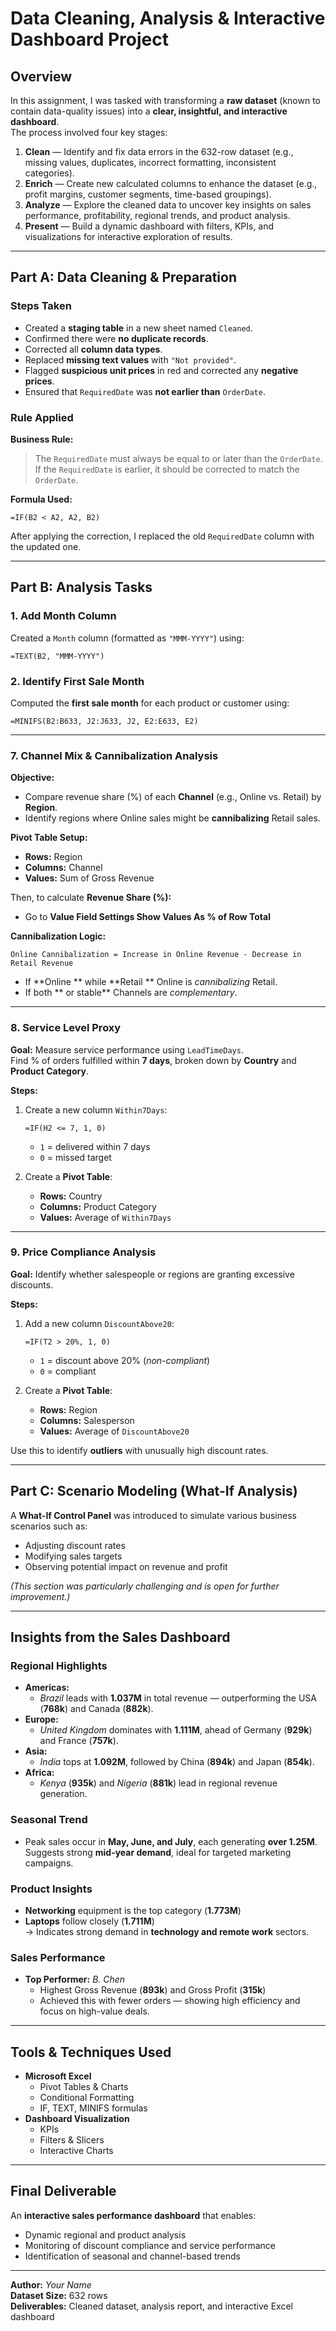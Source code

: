 #  Data Cleaning, Analysis & Interactive Dashboard Project

##  Overview
In this assignment, I was tasked with transforming a **raw dataset** (known to contain data-quality issues) into a **clear, insightful, and interactive dashboard**.  
The process involved four key stages:

1. **Clean** — Identify and fix data errors in the 632-row dataset (e.g., missing values, duplicates, incorrect formatting, inconsistent categories).  
2. **Enrich** — Create new calculated columns to enhance the dataset (e.g., profit margins, customer segments, time-based groupings).  
3. **Analyze** — Explore the cleaned data to uncover key insights on sales performance, profitability, regional trends, and product analysis.  
4. **Present** — Build a dynamic dashboard with filters, KPIs, and visualizations for interactive exploration of results.

---

## Part A: Data Cleaning & Preparation

### Steps Taken
- Created a **staging table** in a new sheet named `Cleaned`.  
- Confirmed there were **no duplicate records**.  
- Corrected all **column data types**.  
- Replaced **missing text values** with `"Not provided"`.  
- Flagged **suspicious unit prices** in red and corrected any **negative prices**.  
- Ensured that `RequiredDate` was **not earlier than** `OrderDate`.

### Rule Applied
**Business Rule:**  
> The `RequiredDate` must always be equal to or later than the `OrderDate`.  
> If the `RequiredDate` is earlier, it should be corrected to match the `OrderDate`.

**Formula Used:**  
```excel
=IF(B2 < A2, A2, B2)
```

After applying the correction, I replaced the old `RequiredDate` column with the updated one.

---

## Part B: Analysis Tasks

### 1. Add Month Column
Created a `Month` column (formatted as `"MMM-YYYY"`) using:  
```excel
=TEXT(B2, "MMM-YYYY")
```

### 2. Identify First Sale Month
Computed the **first sale month** for each product or customer using:  
```excel
=MINIFS(B2:B633, J2:J633, J2, E2:E633, E2)
```

---

### 7. Channel Mix & Cannibalization Analysis

**Objective:**
- Compare revenue share (%) of each **Channel** (e.g., Online vs. Retail) by **Region**.  
- Identify regions where Online sales might be **cannibalizing** Retail sales.

**Pivot Table Setup:**
- **Rows:** Region  
- **Columns:** Channel  
- **Values:** Sum of Gross Revenue  

Then, to calculate **Revenue Share (%):**  
- Go to **Value Field Settings  Show Values As  % of Row Total**  

**Cannibalization Logic:**
```text
Online Cannibalization = Increase in Online Revenue - Decrease in Retail Revenue
```

- If **Online ** while **Retail **  Online is *cannibalizing* Retail.  
- If both ** or stable**  Channels are *complementary*.

---

### 8. Service Level Proxy

**Goal:** Measure service performance using `LeadTimeDays`.  
Find % of orders fulfilled within **7 days**, broken down by **Country** and **Product Category**.

**Steps:**
1. Create a new column `Within7Days`:  
   ```excel
   =IF(H2 <= 7, 1, 0)
   ```
   - `1` = delivered within 7 days  
   - `0` = missed target  

2. Create a **Pivot Table**:  
   - **Rows:** Country  
   - **Columns:** Product Category  
   - **Values:** Average of `Within7Days`

---

### 9. Price Compliance Analysis

**Goal:** Identify whether salespeople or regions are granting excessive discounts.

**Steps:**
1. Add a new column `DiscountAbove20`:  
   ```excel
   =IF(T2 > 20%, 1, 0)
   ```
   - `1` = discount above 20% (*non-compliant*)  
   - `0` = compliant  

2. Create a **Pivot Table**:  
   - **Rows:** Region  
   - **Columns:** Salesperson  
   - **Values:** Average of `DiscountAbove20`  

Use this to identify **outliers** with unusually high discount rates.

---

##  Part C: Scenario Modeling (What-If Analysis)

A **What-If Control Panel** was introduced to simulate various business scenarios such as:
- Adjusting discount rates  
- Modifying sales targets  
- Observing potential impact on revenue and profit  

*(This section was particularly challenging and is open for further improvement.)*

---

##  Insights from the Sales Dashboard

### Regional Highlights
- **Americas:**  
  - *Brazil* leads with **1.037M** in total revenue — outperforming the USA (**768k**) and Canada (**882k**).  
- **Europe:**  
  - *United Kingdom* dominates with **1.111M**, ahead of Germany (**929k**) and France (**757k**).  
- **Asia:**  
  - *India* tops at **1.092M**, followed by China (**894k**) and Japan (**854k**).  
- **Africa:**  
  - *Kenya* (**935k**) and *Nigeria* (**881k**) lead in regional revenue generation.

###  Seasonal Trend
- Peak sales occur in **May, June, and July**, each generating **over 1.25M**.  
  Suggests strong **mid-year demand**, ideal for targeted marketing campaigns.

###  Product Insights
- **Networking** equipment is the top category (**1.773M**)  
- **Laptops** follow closely (**1.711M**)  
  → Indicates strong demand in **technology and remote work** sectors.

###  Sales Performance
- **Top Performer:** *B. Chen*  
  - Highest Gross Revenue (**893k**) and Gross Profit (**315k**)  
  - Achieved this with fewer orders — showing high efficiency and focus on high-value deals.

---

## Tools & Techniques Used
- **Microsoft Excel**
  - Pivot Tables & Charts  
  - Conditional Formatting  
  - IF, TEXT, MINIFS formulas  
- **Dashboard Visualization**
  - KPIs  
  - Filters & Slicers  
  - Interactive Charts

---

##  Final Deliverable
An **interactive sales performance dashboard** that enables:
- Dynamic regional and product analysis  
- Monitoring of discount compliance and service performance  
- Identification of seasonal and channel-based trends  

---

**Author:** *Your Name*  
**Dataset Size:** 632 rows  
**Deliverables:** Cleaned dataset, analysis report, and interactive Excel dashboard  
